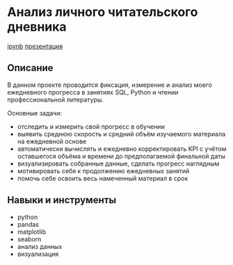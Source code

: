 # Анализ личного читательского дневника
[ipynb](https://github.com/Malakhova-Natalya/Personal_project/blob/main/reading_diary_project/reading_diary_project.ipynb "ipynb") [презентация](https://github.com/Malakhova-Natalya/Personal_project/blob/main/reading_diary_project/Презентация%20reading_diary_project.pdf "презентация")

## Описание	
В данном проекте проводится фиксация, измерение и анализ моего ежедневного прогресса в занятиях SQL, Python и чтении профессиональной литературы.

Основные задачи:

- отследить и измерить свой прогресс в обучении
- выявить среднюю скорость и средний объём изучаемого материала на ежедневной основе
- автоматически вычислять и ежедневно корректировать KPI с учётом оставшегося объёма и времени до предполагаемой финальной даты
- визуализировать собранные данные, сделать прогресс наглядным
- мотивировать себя к продолжению ежедневных занятий 
- помочь себе освоить весь намеченный материал в срок


## Навыки и инструменты
- python 
- pandas 
- matplotlib
- seaborn
- анализ данных
- визуализация

